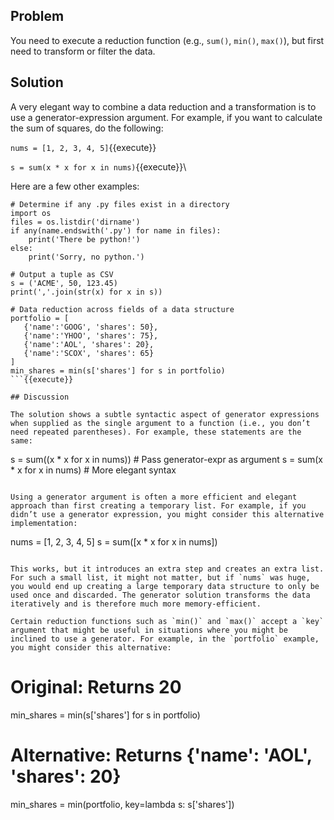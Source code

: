 ## Problem

You need to execute a reduction function (e.g., `sum()`, `min()`, `max()`), but first need to transform or filter the data.

## Solution

A very elegant way to combine a data reduction and a transformation is to use a generator-expression argument. For example, if you want to calculate the sum of squares, do the following:

`nums = [1, 2, 3, 4, 5]`{{execute}}

`s = sum(x * x for x in nums)`{{execute}}\

Here are a few other examples:

```
# Determine if any .py files exist in a directory
import os
files = os.listdir('dirname')
if any(name.endswith('.py') for name in files):
    print('There be python!')
else:
    print('Sorry, no python.')

# Output a tuple as CSV
s = ('ACME', 50, 123.45)
print(','.join(str(x) for x in s))

# Data reduction across fields of a data structure
portfolio = [
   {'name':'GOOG', 'shares': 50},
   {'name':'YHOO', 'shares': 75},
   {'name':'AOL', 'shares': 20},
   {'name':'SCOX', 'shares': 65}
]
min_shares = min(s['shares'] for s in portfolio)
```{{execute}}

## Discussion

The solution shows a subtle syntactic aspect of generator expressions when supplied as the single argument to a function (i.e., you don’t need repeated parentheses). For example, these statements are the same:

```
s = sum((x * x for x in nums))    # Pass generator-expr as argument
s = sum(x * x for x in nums)      # More elegant syntax
```{{execute}}

Using a generator argument is often a more efficient and elegant approach than first creating a temporary list. For example, if you didn’t use a generator expression, you might consider this alternative implementation:

```
nums = [1, 2, 3, 4, 5]
s = sum([x * x for x in nums])
```{{execute}}

This works, but it introduces an extra step and creates an extra list. For such a small list, it might not matter, but if `nums` was huge, you would end up creating a large temporary data structure to only be used once and discarded. The generator solution transforms the data iteratively and is therefore much more memory-efficient.

Certain reduction functions such as `min()` and `max()` accept a `key` argument that might be useful in situations where you might be inclined to use a generator. For example, in the `portfolio` example, you might consider this alternative:

```
# Original: Returns 20
min_shares = min(s['shares'] for s in portfolio)

# Alternative: Returns {'name': 'AOL', 'shares': 20}
min_shares = min(portfolio, key=lambda s: s['shares'])
```{{execute}}